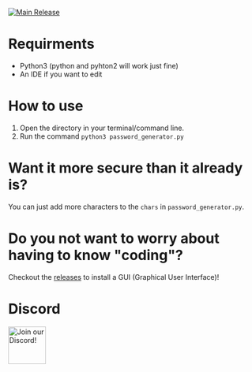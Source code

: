 [![Main Release](https://github.com/Fire-Modifications/password-generator/actions/workflows/release.yml/badge.svg?event=release)](https://github.com/Fire-Modifications/password-generator/actions/workflows/release.yml)
# Requirments
* Python3 (python and pyhton2 will work just fine)
* An IDE if you want to edit

# How to use
1. Open the directory in your terminal/command line.
2. Run the command `python3 password_generator.py`

# Want it more secure than it already is?
You can just add more characters to the `chars` in `password_generator.py`.

# Do you not want to worry about having to know "coding"?
Checkout the [releases](https://github.com/Fire-Modifications/password-generator/releases) to install a GUI (Graphical User Interface)!

# Discord
<div align="left">
    <a target="_blank" href="https://firemodifications.com/discord" title="Join our Discord!">
        <img  src="https://discordapp.com/api/guilds/846147456915341332/widget.png?style=banner2" height="76px" draggable="false" alt="Join our Discord!">
    </a>
</div>
